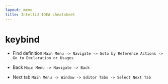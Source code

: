 ```yaml
---
layout: memo
title: IntelliJ IDEA cheatsheet
---
```


# keybind
- Find definition
`Main Menu -> Navigate -> Goto by Reference Actions -> Go to Declaration or Usages`

- Back
`Main Menu -> Navigate -> Back`

- Next tab
`Main Menu -> Window -> Editor Tabs -> Select Next Tab`
